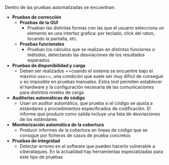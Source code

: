 Dentro de las pruebas automatizadas se encuentran:
- **Pruebas de corrección**
	- **Pruebas de la GUI**
		- Prueban las distintas formas con las que el usuario selecciona un elemento en una interfaz grafica: por teclado, click del raton, tocando la pantalla, etc.
	- **Pruebas funcionales**
		- Prueban los cálculos que se realizan en distintas funciones o métodos, detectando las desviaciones de los resultados esperados
- **Pruebas de disponibilidad y carga**
	- Deben ser realizados ==cuando el sistema se encuentre bajo el máximo uso==, una condición que suele ser muy difícil de conseguir y es imposible en pruebas manuales. Estos test permiten establecer el hardware y la configuración necesaria de las comunicaciones para distintos niveles de carga
- **Auditorias automáticas de código**
	- Usan un auditor automático, que prueba si el código se ajusta a estándares y procedimientos especificados de codificación. El informe que produce como salida incluye una lista de desviaciones de los estándares
- **Monitorización automática de la cobertura**
	- Producir informes de la cobertura en líneas de código que se consigue por ficheros de casos de prueba concretos
- **Pruebas de integridad**
	- Detectar errores en el software que pueden hacerlo vulnerable a ciberataques. En la actualidad hay herramientas especializadas para este tipo de pruebas